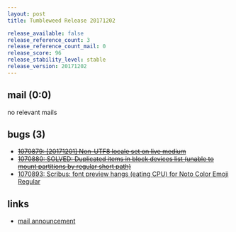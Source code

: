 ```yaml
---
layout: post
title: Tumbleweed Release 20171202

release_available: false
release_reference_count: 3
release_reference_count_mail: 0
release_score: 96
release_stability_level: stable
release_version: 20171202
---
```


## mail (0:0)

no relevant mails

## bugs (3)

<!--more-->

- ~~[1070879: \[20171201\] Non-UTF8 locale set on live medium](https://bugzilla.opensuse.org/show_bug.cgi?id=1070879)~~
- ~~[1070880: SOLVED: Duplicated items in block devices list (unable to mount partitions by regular short path)](https://bugzilla.opensuse.org/show_bug.cgi?id=1070880)~~
- [1070893: Scribus: font preview hangs (eating CPU) for Noto Color Emoji Regular](https://bugzilla.opensuse.org/show_bug.cgi?id=1070893)



## links

- [mail announcement](https://lists.opensuse.org/opensuse-factory/2017-12/msg00094.html)
